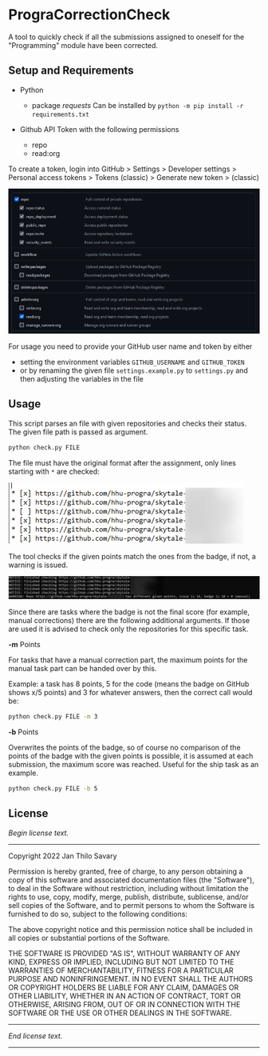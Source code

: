 # PrograCorrectionCheck

A tool to quickly check if all the submissions assigned to oneself for the "Programming" module have been corrected.

## Setup and Requirements

- Python
  - package *requests*
    Can be installed by `python -m pip install -r requirements.txt`

- Github API Token with the following permissions
  - repo
  - read:org

To create a token, login into GitHub > Settings > Developer settings > Personal access tokens > Tokens (classic) > Generate new token > (classic)

![Required Permissions are repo and read:org](./.github/images/permissions.png)

For usage you need to provide your GitHub user name and token by either

- setting the environment variables `GITHUB_USERNAME` and `GITHUB_TOKEN`
- or by renaming the given file `settings.example.py` to `settings.py` and then adjusting the variables in the file

## Usage

This script parses an file with given repositories and checks their status. The given file path is passed as argument.

```bash
python check.py FILE
```

The file must have the original format after the assignment, only lines starting with `*` are checked:

![Example file](./.github/images/file.png)

The tool checks if the given points match the ones from the badge, if not, a warning is issued.

![Example output](./.github/images/example.png)

Since there are tasks where the badge is not the final score (for example, manual corrections) there are the following additional arguments. If those are used it is advised to check only the repositories for this specific task.

**-m** Points

For tasks that have a manual correction part, the maximum points for the manual task part can be handed over by this.

Example: a task has 8 points, 5 for the code (means the badge on GitHub shows x/5 points) and 3 for whatever answers, then the correct call would be:

```bash
python check.py FILE -m 3
```

**-b** Points

Overwrites the points of the badge, so of course no comparison of the points of the badge with the given points is possible, it is assumed at each submission, the maximum score was reached. Useful for the ship task as an example.

```bash
python check.py FILE -b 5
```

## License

*Begin license text.*

------

Copyright 2022 Jan Thilo Savary

Permission is hereby granted, free of charge, to any person obtaining a copy of this software and associated documentation files (the  "Software"), to deal in the Software without restriction, including  without limitation the rights to use, copy, modify, merge, publish,  distribute, sublicense, and/or sell copies of the Software, and to  permit persons to whom the Software is furnished to do so, subject to  the following conditions:

The above copyright notice and this permission notice shall be included in all copies or substantial portions of the Software.

THE SOFTWARE IS PROVIDED "AS IS", WITHOUT WARRANTY OF ANY KIND,  EXPRESS OR IMPLIED, INCLUDING BUT NOT LIMITED TO THE WARRANTIES OF  MERCHANTABILITY, FITNESS FOR A PARTICULAR PURPOSE AND NONINFRINGEMENT.  IN NO EVENT SHALL THE AUTHORS OR COPYRIGHT HOLDERS BE LIABLE FOR ANY  CLAIM, DAMAGES OR OTHER LIABILITY, WHETHER IN AN ACTION OF CONTRACT,  TORT OR OTHERWISE, ARISING FROM, OUT OF OR IN CONNECTION WITH THE  SOFTWARE OR THE USE OR OTHER DEALINGS IN THE SOFTWARE.

------

*End license text.*

------